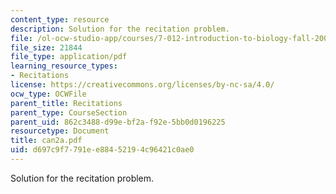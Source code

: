 ```yaml
---
content_type: resource
description: Solution for the recitation problem.
file: /ol-ocw-studio-app/courses/7-012-introduction-to-biology-fall-2004/d697c9f7791ee88452194c96421c0ae0_can2a.pdf
file_size: 21844
file_type: application/pdf
learning_resource_types:
- Recitations
license: https://creativecommons.org/licenses/by-nc-sa/4.0/
ocw_type: OCWFile
parent_title: Recitations
parent_type: CourseSection
parent_uid: 862c3488-d99e-bf2a-f92e-5bb0d0196225
resourcetype: Document
title: can2a.pdf
uid: d697c9f7-791e-e884-5219-4c96421c0ae0
---
```

Solution for the recitation problem.